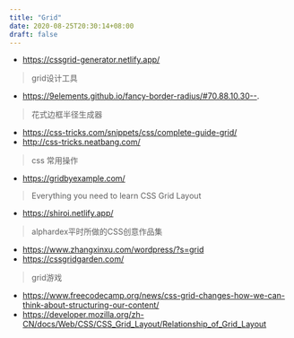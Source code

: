 ```yaml
---
title: "Grid"
date: 2020-08-25T20:30:14+08:00
draft: false
---
```

- https://cssgrid-generator.netlify.app/ 
> grid设计工具
- https://9elements.github.io/fancy-border-radius/#70.88.10.30--.
> 花式边框半径生成器
- https://css-tricks.com/snippets/css/complete-guide-grid/
- http://css-tricks.neatbang.com/
> css 常用操作
- https://gridbyexample.com/ 
> Everything you need to learn CSS Grid Layout
- https://shiroi.netlify.app/ 
> alphardex平时所做的CSS创意作品集
- https://www.zhangxinxu.com/wordpress/?s=grid
- https://cssgridgarden.com/
> grid游戏
- https://www.freecodecamp.org/news/css-grid-changes-how-we-can-think-about-structuring-our-content/
- https://developer.mozilla.org/zh-CN/docs/Web/CSS/CSS_Grid_Layout/Relationship_of_Grid_Layout
